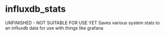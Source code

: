 # influxdb_stats
UNFINISHED - NOT SUITABLE FOR USE YET
Saves various system stats to an influxdb data for use with things like grafana
